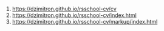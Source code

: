 1. https://dzimitron.github.io/rsschool-cv/cv
1. https://dzimitron.github.io/rsschool-cv/index.html
1. https://dzimitron.github.io/rsschool-cv/markup/index.html
